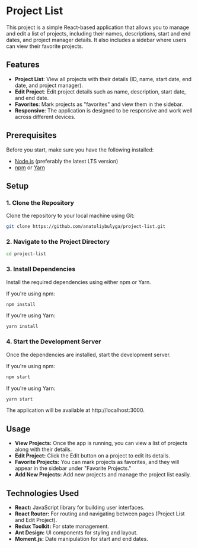 # Project List

This project is a simple React-based application that allows you to manage and edit a list of projects, including their names, descriptions, start and end dates, and project manager details. It also includes a sidebar where users can view their favorite projects.

## Features
- **Project List**: View all projects with their details (ID, name, start date, end date, and project manager).
- **Edit Project**: Edit project details such as name, description, start date, and end date.
- **Favorites**: Mark projects as "favorites" and view them in the sidebar.
- **Responsive**: The application is designed to be responsive and work well across different devices.

## Prerequisites

Before you start, make sure you have the following installed:

- [Node.js](https://nodejs.org/) (preferably the latest LTS version)
- [npm](https://npmjs.com/) or [Yarn](https://yarnpkg.com/)

## Setup

### 1. Clone the Repository

Clone the repository to your local machine using Git:

```bash
git clone https://github.com/anatoliybulyga/project-list.git
```

### 2. Navigate to the Project Directory

```bash
cd project-list
```

### 3. Install Dependencies

Install the required dependencies using either npm or Yarn.

If you're using npm:

```bash
npm install
```

If you're using Yarn:

```bash
yarn install
```

### 4. Start the Development Server

Once the dependencies are installed, start the development server.

If you're using npm:

```bash
npm start
```

If you're using Yarn:

```bash
yarn start
```

The application will be available at http://localhost:3000.


## Usage

- **View Projects:** Once the app is running, you can view a list of projects along with their details.
- **Edit Project:** Click the Edit button on a project to edit its details.
- **Favorite Projects:** You can mark projects as favorites, and they will appear in the sidebar under "Favorite Projects."
- **Add New Projects:** Add new projects and manage the project list easily.

## Technologies Used

- **React:** JavaScript library for building user interfaces.
- **React Router:** For routing and navigating between pages (Project List and Edit Project).
- **Redux Toolkit:** For state management.
- **Ant Design:** UI components for styling and layout.
- **Moment.js:** Date manipulation for start and end dates.